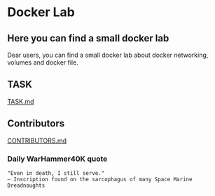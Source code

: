 # Docker Lab

## Here you can find a small docker lab

Dear users, you can find a small docker lab about docker networking, volumes and docker file.


## TASK

[TASK.md](task)



## Contributors
[CONTRIBUTORS.md](contributors)


### Daily WarHammer40K quote

```
"Even in death, I still serve."
– Inscription found on the sarcophagus of many Space Marine Dreadnoughts
```
